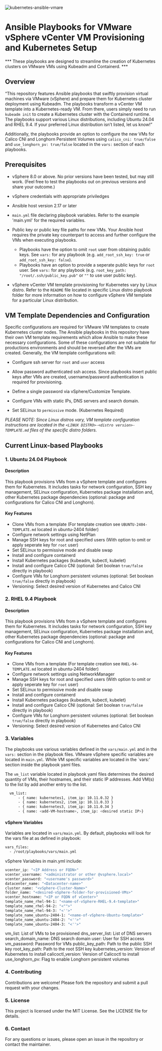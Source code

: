 ![kubernetes-ansible-vmare](https://github.com/user-attachments/assets/557d72a8-3177-4d3f-8487-3fbd5f1fcf62)

# Ansible Playbooks for VMware vSphere vCenter VM Provisioning and Kubernetes Setup
*** These playbooks are designed to streamline the creation of Kubernetes clusters on VMware VMs using Kubeadm and Containerd. ***
## Overview

“This repository features Ansible playbooks that swiftly provision virtual machines via VMware (vSphere) and prepare them for Kubernetes cluster deployment using Kubeadm. The playbooks transform a vCenter VM template into a Kubernetes-ready VM. From there, users simply need to run `kubeadm init` to create a Kubernetes cluster with the Containerd runtime. The playbooks support various Linux distributions, including Ubuntu 24.04 and RHEL 9.4. If your preferred Linux distribution isn’t listed, let us know!”

Additionally, the playbooks provide an option to configure the new VMs for Calico CNI and Longhorn Persistent Volumes using `calico_cni: true/false` and `use_longhorn_pv: true/false` located in the `vars:` section of each playbooks.

## Prerequisites

+ vSphere 8.0 or above.  No prior versions have been tested, but may still work. (Feel free to test the playbooks out on previous versions and share your outcome.)

+ vSphere credentials with appropriate priviledges
  
+ Ansible host version 2.17 or later
  
+ `main.yml` file declaring playbook variables.  Refer to the example 'main.yml' for the required variables.
  
+ Public key or public key file paths for new VMs.  Your Ansible host requires the private key counterpart to access and further configure the VMs when executing playbooks.
    + Playbooks have the option to omit `root` user from obtaining public keys. See `vars:` for any playbook (e.g. `add_root_ssh_key: true` or `add_root_ssh_key: false`).
    + Playbooks have an option to provide a seperate public keys for `root` user. See `vars:` for any playbook (e.g. `root_key_path: "/root/.ssh/public_key.pub"` or `""` to use user public key).

+ vSphere vCenter VM template provisioning for Kubernetes vary by Linux distro. Refer to the `README` file located in specific Linux distro playbook folder for more information on how to configure vSphere VM template for a particular Linux distribution.

## VM Template Dependencies and Configuration

Specific configurations are required for VMware VM templates to create Kubernetes cluster nodes.  The Ansible playbooks in this repository have their own VM template requirements which allow Ansible to make these necessary configurations.  Some of these configurations are not suitable for productions environments and should be reversed after the VMs are created.  Generally, the VM template configurations will:

+ Configure ssh server for `root` and `user` access

+ Allow password authenticated ssh access.  Since playbooks insert public keys after VMs are created, username/password authentication is required for provisioning.

+ Define a single password via vSphere/Customize Template.

+ Configure VMs with static IPs, DNS servers and search domain.

+ Set SELinux to `permissive` mode. (Kubernetes Required)

*PLEASE NOTE: Since Linux distros vary, VM template configuration instructions are located in the `<LINUX DISTRO>-<distro version>-TEMPLATE.md` files of the specific distro folders.*

## Current Linux-based Playbooks

### 1. Ubuntu 24.04 Playbook

#### Description

This playbook provisions VMs from a vSphere template and configures them for Kubernetes. It includes tasks for network configuration, SSH key management, SELinux configuration, Kubernetes package installation and, other Kubernetes package dependencies (optional: package and configurations for Calico CNI and Longhorn).

#### Key Features

- Clone VMs from a template (For template creation see `UBUNTU-2404-TEMPLATE.md` located in ubuntu-2404 folder)
- Configure network settings using NetPlan
- Manage SSH keys for root and specified users (With option to omit or apply seperate key for `root` user)
- Set SELinux to permissive mode and disable swap
- Install and configure containerd
- Install Kubernetes packages (kubeadm, kubectl, kubelet)
- Install and configure Calico CNI (optional: Set boolean `true/false` directly in playbook)
- Configure VMs for Longhorn persistent volumes (optional: Set boolean `true/false` directly in playbook)
- Versioning: Select desired version of Kubernetes and Calico CNI

### 2. RHEL 9.4 Playbook

#### Description

This playbook provisions VMs from a vSphere template and configures them for Kubernetes. It includes tasks for network configuration, SSH key management, SELinux configuration, Kubernetes package installation and, other Kubernetes package dependencies (optional: package and configurations for Calico CNI and Longhorn).

#### Key Features

- Clone VMs from a template (For template creation see `RHEL-94-TEMPLATE.md` located in ubuntu-2404 folder)
- Configure network settings using NetworkManager
- Manage SSH keys for root and specified users (With option to omit or apply seperate key for `root` user)
- Set SELinux to permissive mode and disable swap
- Install and configure containerd
- Install Kubernetes packages (kubeadm, kubectl, kubelet)
- Install and configure Calico CNI (optional: Set boolean `true/false` directly in playbook)
- Configure VMs for Longhorn persistent volumes (optional: Set boolean `true/false` directly in playbook)
- Versioning: Select desired version of Kubernetes and Calico CNI

### 3. Variables

The playbooks use various variables defined in the `vars/main.yml` and in the `vars:` section in the playbook files.  VMware vSphere specific variables are located in `main.yml`.  While VM specific variables are located in the `vars:' section inside the playbook yaml files.

The `vm_list` variable located in playbook yaml files determines the desired quantity of VMs, their hostnames, and their static IP addresses.  Add VM(s) to the list by add another entry to the list.
```bash
  vm_list:
      - { name: kubernetes1, item_ip: 10.11.0.32 }
      - { name: kubernetes2, item_ip: 10.11.0.33 }
      - { name: kubernetes3, item_ip: 10.11.0.34 }
      - { name: <add-VM-hostname>, item_ip: <desired static IP>}
```

#### vSphere Variables 

Variables are located in `vars/main.yml`.  By default, playbooks will look for the vars file at as defined in playbook:
```bash
vars_files: 
  - /root/playbooks/vars/main.yml
```
vSphere Variables in main.yml include:
```bash
vcenter_ip: "<IP Address or FQDN>"
vcenter_username: "<administrator or other @vsphere.local>"
vcenter_password: "<username's password>"
datacenter_name: "<Datacenter-name>"
cluster_name: "<vSphere-Cluster-Name>" 
folder_name: "<desired-vSphere-folder-for-provisioned-VMs>"
vcenter_hostname: "<IP or FQDN of vCenter>"
template_name_rhel-94-1: "<name-of-vSphere-RHEL-9.4-template>"
template_name_rhel-94-2: "<"">"
template_name_rhel-94-3: "<''>"
template_name_ubuntu-2404-1: "<name-of-vSphere-Ubuntu-template>"
template_name_ubuntu-2404-2: "<''>"
template_name_ubuntu-2404-3: "<''>"
```

vm_list: List of VMs to be provisioned
dns_server_list: List of DNS servers
search_domain_name: DNS search domain
user: User for SSH access
vm_password: Password for VMs
public_key_path: Path to the public SSH key
root_key_path: Path to the root SSH key
kubernetes_version: Version of Kubernetes to install
calicoctl_version: Version of Calicoctl to install
use_longhorn_pv: Flag to enable Longhorn persistent volumes

### 4. Contributing
Contributions are welcome! Please fork the repository and submit a pull request with your changes.

### 5. License
This project is licensed under the MIT License. See the LICENSE file for details.

### 6. Contact
For any questions or issues, please open an issue in the repository or contact the maintainer.